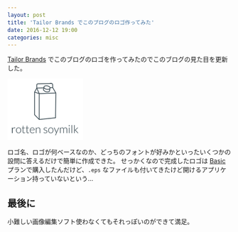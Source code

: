 ```yaml
---
layout: post
title: 'Tailor Brands でこのブログのロゴ作ってみた'
date: 2016-12-12 19:00
categories: misc
---
```


[Tailor Brands](https://www.tailorbrands.com) でこのブログのロゴを作ってみたのでこのブログの見た目を更新した。

![logo.png](./logo.png)

ロゴ名、ロゴが何ベースなのか、どっちのフォントが好みかといったいくつかの設問に答えるだけで簡単に作成できた。
せっかくなので完成したロゴは [Basic](https://www.tailorbrands.com/pricing) プランで購入したんだけど、`.eps` なファイルも付いてきたけど開けるアプリケーション持っていないという...

## 最後に

小難しい画像編集ソフト使わなくてもそれっぽいのができて満足。
